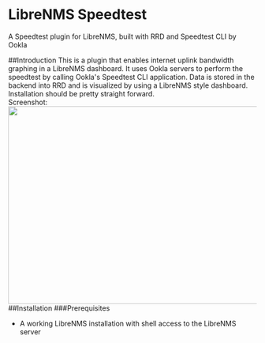 # LibreNMS Speedtest
A Speedtest plugin for LibreNMS, built with RRD and Speedtest CLI by Ookla

##Introduction
This is a plugin that enables internet uplink bandwidth graphing in a LibreNMS dashboard. It uses Ookla servers to perform the speedtest by calling Ookla's Speedtest CLI application. Data is stored in the backend into RRD and is visualized by using a LibreNMS style dashboard.
Installation should be pretty straight forward.<br/>
Screenshot:<br/>
<img src="https://gitlab.com/jackgreyhat/librenms-speedtest/-/raw/master/images/dashboard-screenshot.png" width="800" height="400"/>
<br/>
##Installation
###Prerequisites
- A working LibreNMS installation with shell access to the LibreNMS server



